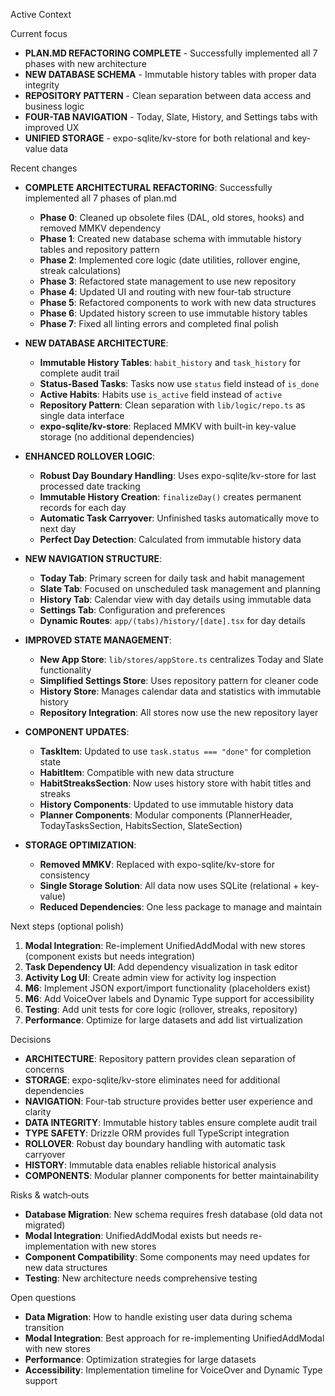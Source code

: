 Active Context

Current focus

- **PLAN.MD REFACTORING COMPLETE** - Successfully implemented all 7 phases with new architecture
- **NEW DATABASE SCHEMA** - Immutable history tables with proper data integrity
- **REPOSITORY PATTERN** - Clean separation between data access and business logic
- **FOUR-TAB NAVIGATION** - Today, Slate, History, and Settings tabs with improved UX
- **UNIFIED STORAGE** - expo-sqlite/kv-store for both relational and key-value data

Recent changes

- **COMPLETE ARCHITECTURAL REFACTORING**: Successfully implemented all 7 phases of plan.md

  - **Phase 0**: Cleaned up obsolete files (DAL, old stores, hooks) and removed MMKV dependency
  - **Phase 1**: Created new database schema with immutable history tables and repository pattern
  - **Phase 2**: Implemented core logic (date utilities, rollover engine, streak calculations)
  - **Phase 3**: Refactored state management to use new repository
  - **Phase 4**: Updated UI and routing with new four-tab structure
  - **Phase 5**: Refactored components to work with new data structures
  - **Phase 6**: Updated history screen to use immutable history tables
  - **Phase 7**: Fixed all linting errors and completed final polish

- **NEW DATABASE ARCHITECTURE**:

  - **Immutable History Tables**: `habit_history` and `task_history` for complete audit trail
  - **Status-Based Tasks**: Tasks now use `status` field instead of `is_done`
  - **Active Habits**: Habits use `is_active` field instead of `active`
  - **Repository Pattern**: Clean separation with `lib/logic/repo.ts` as single data interface
  - **expo-sqlite/kv-store**: Replaced MMKV with built-in key-value storage (no additional dependencies)

- **ENHANCED ROLLOVER LOGIC**:

  - **Robust Day Boundary Handling**: Uses expo-sqlite/kv-store for last processed date tracking
  - **Immutable History Creation**: `finalizeDay()` creates permanent records for each day
  - **Automatic Task Carryover**: Unfinished tasks automatically move to next day
  - **Perfect Day Detection**: Calculated from immutable history data

- **NEW NAVIGATION STRUCTURE**:

  - **Today Tab**: Primary screen for daily task and habit management
  - **Slate Tab**: Focused on unscheduled task management and planning
  - **History Tab**: Calendar view with day details using immutable data
  - **Settings Tab**: Configuration and preferences
  - **Dynamic Routes**: `app/(tabs)/history/[date].tsx` for day details

- **IMPROVED STATE MANAGEMENT**:

  - **New App Store**: `lib/stores/appStore.ts` centralizes Today and Slate functionality
  - **Simplified Settings Store**: Uses repository pattern for cleaner code
  - **History Store**: Manages calendar data and statistics with immutable history
  - **Repository Integration**: All stores now use the new repository layer

- **COMPONENT UPDATES**:

  - **TaskItem**: Updated to use `task.status === "done"` for completion state
  - **HabitItem**: Compatible with new data structure
  - **HabitStreaksSection**: Now uses history store with habit titles and streaks
  - **History Components**: Updated to use immutable history data
  - **Planner Components**: Modular components (PlannerHeader, TodayTasksSection, HabitsSection, SlateSection)

- **STORAGE OPTIMIZATION**:
  - **Removed MMKV**: Replaced with expo-sqlite/kv-store for consistency
  - **Single Storage Solution**: All data now uses SQLite (relational + key-value)
  - **Reduced Dependencies**: One less package to manage and maintain

Next steps (optional polish)

1. **Modal Integration**: Re-implement UnifiedAddModal with new stores (component exists but needs integration)
2. **Task Dependency UI**: Add dependency visualization in task editor
3. **Activity Log UI**: Create admin view for activity log inspection
4. **M6**: Implement JSON export/import functionality (placeholders exist)
5. **M6**: Add VoiceOver labels and Dynamic Type support for accessibility
6. **Testing**: Add unit tests for core logic (rollover, streaks, repository)
7. **Performance**: Optimize for large datasets and add list virtualization

Decisions

- **ARCHITECTURE**: Repository pattern provides clean separation of concerns
- **STORAGE**: expo-sqlite/kv-store eliminates need for additional dependencies
- **NAVIGATION**: Four-tab structure provides better user experience and clarity
- **DATA INTEGRITY**: Immutable history tables ensure complete audit trail
- **TYPE SAFETY**: Drizzle ORM provides full TypeScript integration
- **ROLLOVER**: Robust day boundary handling with automatic task carryover
- **HISTORY**: Immutable data enables reliable historical analysis
- **COMPONENTS**: Modular planner components for better maintainability

Risks & watch‑outs

- **Database Migration**: New schema requires fresh database (old data not migrated)
- **Modal Integration**: UnifiedAddModal exists but needs re-implementation with new stores
- **Component Compatibility**: Some components may need updates for new data structures
- **Testing**: New architecture needs comprehensive testing

Open questions

- **Data Migration**: How to handle existing user data during schema transition
- **Modal Integration**: Best approach for re-implementing UnifiedAddModal with new stores
- **Performance**: Optimization strategies for large datasets
- **Accessibility**: Implementation timeline for VoiceOver and Dynamic Type support
